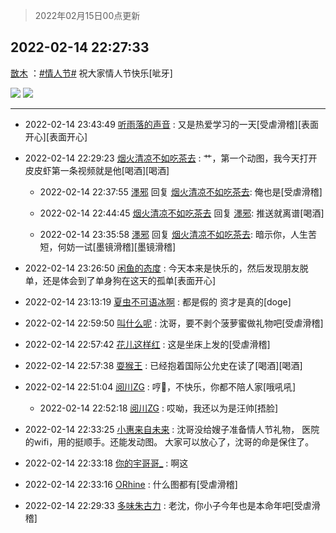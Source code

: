 > 2022年02月15日00点更新
<link rel="stylesheet" href="https://cdn.jsdelivr.net/gh/taotie6/sampleJSON@main/css/photo_show.css">
<meta name="referrer" content="no-referrer" />


 ## 2022-02-14 22:27:33 

 [㪚木](https://www.coolapk.com/feed/33556220?shareKey=MzRmN2FjM2NlYmY4NjIwYTZlN2Y~) ：<a class="feed-link-tag" href="/t/情人节?type=0">#情人节#</a> 祝大家情人节快乐[呲牙] 

<div class="album">
<img class="img-item" src="http://image.coolapk.com/feed/2022/0214/22/1081091_c310b78a_8848_938_969@320x320.gif" />
<img class="img-item" src="http://image.coolapk.com/feed/2022/0214/22/1081091_6040b38d_8848_9393_686@200x320.gif" />
</div>

 ------- 

- 2022-02-14 23:43:49 [听雨落的声音](uid=3650984) : 又是热爱学习的一天[受虐滑稽][表面开心][表面开心] 

- 2022-02-14 22:29:23 [烟火清凉不如吃茶去](uid=4279524) : 艹，第一个动图，我今天打开皮皮虾第一条视频就是他[喝酒][喝酒] 

    - 2022-02-14 22:37:55 [濹邪](uid=1210426) 回复 [烟火清凉不如吃茶去](uid=4279524): 俺也是[受虐滑稽] 

    - 2022-02-14 22:44:45 [烟火清凉不如吃茶去](uid=4279524) 回复 [濹邪](uid=1210426): 推送就离谱[喝酒] 

    - 2022-02-14 23:35:58 [濹邪](uid=1210426) 回复 [烟火清凉不如吃茶去](uid=4279524): 暗示你，人生苦短，何妨一试[墨镜滑稽][墨镜滑稽] 

- 2022-02-14 23:26:50 [闲鱼的态度](uid=3298233) : 今天本来是快乐的，然后发现朋友脱单，还是体会到了单身狗在这天的孤单[表面开心] 

- 2022-02-14 23:13:19 [夏虫不可语冰啊](uid=1324265) : 都是假的 资才是真的[doge] 

- 2022-02-14 22:59:50 [叫什么呢](uid=860840) : 沈哥，要不剥个菠萝蜜做礼物吧[受虐滑稽] 

- 2022-02-14 22:57:42 [花儿这样红](uid=3618501) : 这是坐床上发的[受虐滑稽] 

- 2022-02-14 22:57:38 [耍猴王](uid=2055455) : 已经抱着国际公允史在读了[喝酒][喝酒] 

- 2022-02-14 22:51:04 [阅川ZG](uid=2440130) : 哼💢，不快乐，你都不陪人家[哦吼吼] 

    - 2022-02-14 22:52:18 [阅川ZG](uid=2440130) : 哎呦，我还以为是汪帅[捂脸] 

- 2022-02-14 22:33:25 [小惠来自未来](uid=847097) : 沈哥没给嫂子准备情人节礼物， 医院的wifi，用的挺顺手。还能发动图。  大家可以放心了，沈哥的命是保住了。 

- 2022-02-14 22:33:18 [你的宇哥哥_](uid=1469493) : 啊这 

- 2022-02-14 22:33:16 [ORhine](uid=3247844) : 什么图都有[受虐滑稽] 

- 2022-02-14 22:29:33 [多味朱古力](uid=1614110) : 老沈，你小子今年也是本命年吧[受虐滑稽] 

